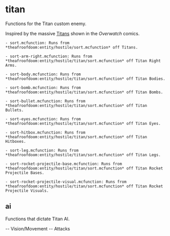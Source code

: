 # titan
Functions for the Titan custom enemy.

Inspired by the massive [Titans](https://overwatch.gamepedia.com/Titan) shown in the *Overwatch* comics.

    - sort.mcfunction: Runs from *theafroofdoom:entity/hostile/sort.mcfunction* off Titans.
  
    - sort-arm-right.mcfunction: Runs from *theafroofdoom:entity/hostile/titan/sort.mcfunction* off Titan Right Arms.
  
    - sort-body.mcfunction: Runs from *theafroofdoom:entity/hostile/titan/sort.mcfunction* off Titan Bodies.
  
    - sort-bomb.mcfunction: Runs from *theafroofdoom:entity/hostile/titan/sort.mcfunction* off Titan Bombs.
  
    - sort-bullet.mcfunction: Runs from *theafroofdoom:entity/hostile/titan/sort.mcfunction* off Titan Bullets.
  
    - sort-eyes.mcfunction: Runs from *theafroofdoom:entity/hostile/titan/sort.mcfunction* off Titan Eyes.
  
    - sort-hitbox.mcfunction: Runs from *theafroofdoom:entity/hostile/titan/sort.mcfunction* off Titan Hitboxes.
  
    - sort-leg.mcfunction: Runs from *theafroofdoom:entity/hostile/titan/sort.mcfunction* off Titan Legs.
  
    - sort-rocket-projectile-base.mcfunction: Runs from *theafroofdoom:entity/hostile/titan/sort.mcfunction* off Titan Rocket Projectile Bases.
  
    - sort-rocket-projectile-visual.mcfunction: Runs from *theafroofdoom:entity/hostile/titan/sort.mcfunction* off Titan Rocket Projectile Visuals.
  
## ai
Functions that dictate Titan AI.

  -- Vision/Movement
  -- Attacks
